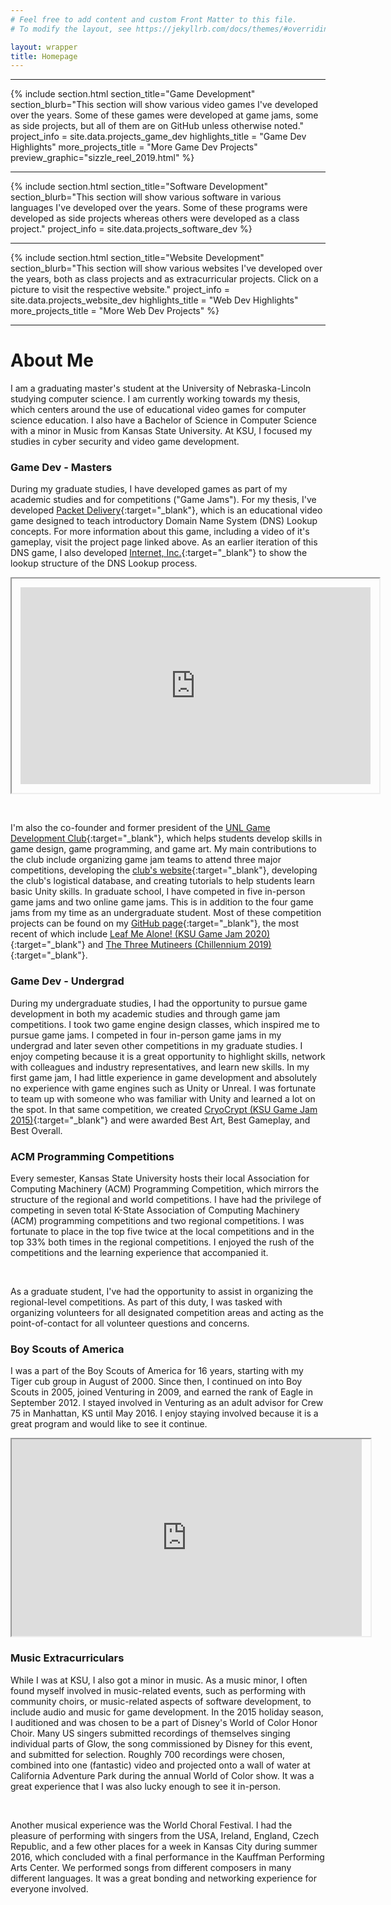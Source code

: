 ```yaml
---
# Feel free to add content and custom Front Matter to this file.
# To modify the layout, see https://jekyllrb.com/docs/themes/#overriding-theme-defaults

layout: wrapper
title: Homepage
---
```


<hr id="game_dev">

{% include section.html
    section_title="Game Development" 
    section_blurb="This section will show various video games I've developed over the years. Some of these games were developed at game jams, some as side projects, but all of them are on GitHub unless otherwise noted."
    project_info = site.data.projects_game_dev
    highlights_title = "Game Dev Highlights"
    more_projects_title = "More Game Dev Projects"
    preview_graphic="sizzle_reel_2019.html"
%}

<hr id="software_dev">

{% include section.html
    section_title="Software Development" 
    section_blurb="This section will show various software in various languages I've developed over the years. Some of these programs were developed as side projects whereas others were developed as a class project."
    project_info = site.data.projects_software_dev
%}

<hr id="websites">

{% include section.html
    section_title="Website Development" 
    section_blurb="This section will show various websites I've developed over the years, both as class projects and as extracurricular projects. Click on a picture to visit the respective website."
    project_info = site.data.projects_website_dev
    highlights_title = "Web Dev Highlights"
    more_projects_title = "More Web Dev Projects"
%}

<hr id="about">

# About Me
I am a graduating master's student at the University of Nebraska-Lincoln studying computer science. I am currently working towards my thesis, which centers around the use of educational video games for computer science education. I also have a Bachelor of Science in Computer Science with a minor in Music from Kansas State University. At KSU, I focused my studies in cyber security and video game development.

### Game Dev - Masters
During my graduate studies, I have developed games as part of my academic studies and for competitions ("Game Jams"). For my thesis, I've developed [Packet Delivery](programming/games/packet_delivery.html "Packet Delivery"){:target="_blank"}, which is an educational video game designed to teach introductory Domain Name System (DNS) Lookup concepts. For more information about this game, including a video of it's gameplay, visit the project page linked above. As an earlier iteration of this DNS game, I also developed [Internet, Inc.](programming/games/internet_inc.html "Internet, Inc."){:target="_blank"} to show the lookup structure of the DNS Lookup process.

<div id="game_jam_video">
    <iframe class="about_video" width="560" height="315" src="https://www.youtube.com/embed/KX3DRyawhPQ" allowfullscreen style="padding:1em"></iframe>
</div>

<p>&nbsp;</p>

I'm also the co-founder and former president of the [UNL Game Development Club](https://go.unl.edu/gamedev "UNL Game Dev Club Website"){:target="_blank"}, which helps students develop skills in game design, game programming, and game art. My main contributions to the club include organizing game jam teams to attend three major competitions, developing the [club's website](https://go.unl.edu/gamedev "UNL Game Dev Club Website"){:target="_blank"}, developing the club's logistical database, and creating tutorials to help students learn basic Unity skills. In graduate school, I have competed in five in-person game jams and two online game jams. This is in addition to the four game jams from my time as an undergraduate student. Most of these competition projects can be found on my [GitHub page](http://github.com/rclafferty "Casey's GitHub Page"){:target="_blank"}, the most recent of which include [Leaf Me Alone! (KSU Game Jam 2020)](programming/games/leaf_me_alone.html "Leaf Me Alone!"){:target="_blank"} and [The Three Mutineers (Chillennium 2019)](programming/games/the_three_mutineers.html "The Three Mutineers"){:target="_blank"}.

### Game Dev - Undergrad
During my undergraduate studies, I had the opportunity to pursue game development in both my academic studies and through game jam competitions. I took two game engine design classes, which inspired me to pursue game jams. I competed in four in-person game jams in my undergrad and later seven other competitions in my graduate studies. I enjoy competing because it is a great opportunity to highlight skills, network with colleagues and industry representatives, and learn new skills. In my first game jam, I had little experience in game development and absolutely no experience with game engines such as Unity or Unreal. I was fortunate to team up with someone who was familiar with Unity and learned a lot on the spot. In that same competition, we created [CryoCrypt (KSU Game Jam 2015)](programming/games/cryocrypt.html "CryoCrypt"){:target="_blank"} and were awarded Best Art, Best Gameplay, and Best Overall.

### ACM Programming Competitions
Every semester, Kansas State University hosts their local Association for Computing Machinery (ACM) Programming Competition, which mirrors the structure of the regional and world competitions. I have had the privilege of competing in seven total K-State Association of Computing Machinery (ACM) programming competitions and two regional competitions. I was fortunate to place in the top five twice at the local competitions and in the top 33&percnt; both times in the regional competitions. I enjoyed the rush of the competitions and the learning experience that accompanied it.

<p>&nbsp;</p>

As a graduate student, I've had the opportunity to assist in organizing the regional-level competitions. As part of this duty, I was tasked with organizing volunteers for all designated competition areas and acting as the point-of-contact for all volunteer questions and concerns.

### Boy Scouts of America
I was a part of the Boy Scouts of America for 16 years, starting with my Tiger cub group in August of 2000. Since then, I continued on into Boy Scouts in 2005, joined Venturing in 2009, and earned the rank of Eagle in September 2012. I stayed involved in Venturing as an adult advisor for Crew 75 in Manhattan, KS until May 2016. I enjoy staying involved because it is a great program and would like to see it continue.

<div id="virtual_choir_video">
    <iframe class="about_video" width="560" height="315" src="https://www.youtube.com/embed/cy_yOiWHHHs" allowfullscreen style="padding-right:1em"></iframe>
</div>

### Music Extracurriculars
While I was at KSU, I also got a minor in music. As a music minor, I often found myself involved in music-related events, such as performing with community choirs, or music-related aspects of software development, to include audio and music for game development. In the 2015 holiday season, I auditioned and was chosen to be a part of Disney's World of Color Honor Choir. Many US singers submitted recordings of themselves singing individual parts of Glow, the song commissioned by Disney for this event, and submitted for selection. Roughly 700 recordings were chosen, combined into one (fantastic) video and projected onto a wall of water at California Adventure Park during the annual World of Color show. It was a great experience that I was also lucky enough to see it in-person.
<p>&nbsp;</p>
Another musical experience was the World Choral Festival. I had the pleasure of performing with singers from the USA, Ireland, England, Czech Republic, and a few other places for a week in Kansas City during summer 2016, which concluded with a final performance in the Kauffman Performing Arts Center. We performed songs from different composers in many different languages. It was a great bonding and networking experience for everyone involved.